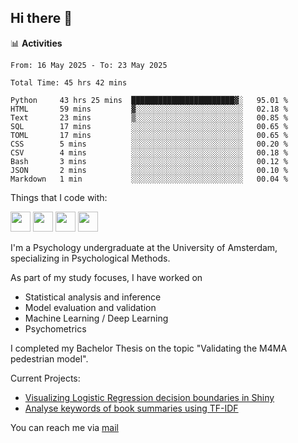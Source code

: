 ## Hi there 👋

📊 **Activities**
<!--START_SECTION:waka-->

```txt, python, markdown, r
From: 16 May 2025 - To: 23 May 2025

Total Time: 45 hrs 42 mins

Python     43 hrs 25 mins  ███████████████████████▓░   95.01 %
HTML       59 mins         ▓░░░░░░░░░░░░░░░░░░░░░░░░   02.18 %
Text       23 mins         ▒░░░░░░░░░░░░░░░░░░░░░░░░   00.85 %
SQL        17 mins         ░░░░░░░░░░░░░░░░░░░░░░░░░   00.65 %
TOML       17 mins         ░░░░░░░░░░░░░░░░░░░░░░░░░   00.65 %
CSS        5 mins          ░░░░░░░░░░░░░░░░░░░░░░░░░   00.20 %
CSV        4 mins          ░░░░░░░░░░░░░░░░░░░░░░░░░   00.18 %
Bash       3 mins          ░░░░░░░░░░░░░░░░░░░░░░░░░   00.12 %
JSON       2 mins          ░░░░░░░░░░░░░░░░░░░░░░░░░   00.10 %
Markdown   1 min           ░░░░░░░░░░░░░░░░░░░░░░░░░   00.04 %
```

<!--END_SECTION:waka-->

Things that I code with:
<p>
  <img height="32" width="32" src="https://cdn.simpleicons.org/python/white"/>
  <img height="32" width="32" src="https://cdn.simpleicons.org/R/white"/>
  <img height="32" width="32" src="https://cdn.simpleicons.org/vim/white"/>
  <img height="32" width="32" src="https://cdn.simpleicons.org/linux/white"/>
</p>

I'm a Psychology undergraduate at the University of Amsterdam, specializing in Psychological Methods.

As part of my study focuses, I have worked on
- Statistical analysis and inference
- Model evaluation and validation
- Machine Learning / Deep Learning
- Psychometrics

I completed my Bachelor Thesis on the topic "Validating the M4MA pedestrian model".

Current Projects:
- [Visualizing Logistic Regression decision boundaries in Shiny](https://github.com/coopa33/Logistic-Regression-Boundary-Visualizer)
- [Analyse keywords of book summaries using TF-IDF](https://github.com/coopa33/Book-Keywords-Analysis)

You can reach me via [mail](dan.yu.h97@gmail.com) 




<!--
**coopa33/coopa33** is a ✨ _special_ ✨ repository because its `README.md` (this file) appears on your GitHub profile.

Here are some ideas to get you started:

- 🔭 I’m currently working on ...
- 🌱 I’m currently learning ...
- 👯 I’m looking to collaborate on ...
- 🤔 I’m looking for help with ...
- 💬 Ask me about ...
- 📫 How to reach me: ...
- 😄 Pronouns: ...
- ⚡ Fun fact: ...
-->
